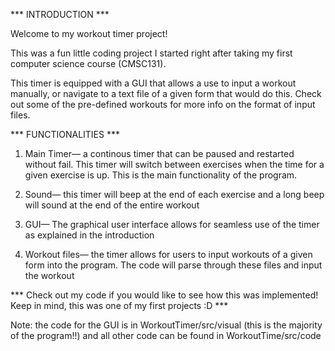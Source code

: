 *** INTRODUCTION ***

Welcome to my workout timer project!

This was a fun little coding project I started right after taking my first computer science course (CMSC131). 

This timer is equipped with a GUI that allows a use to input a workout manually, or navigate to a text
file of a given form that would do this. Check out some of the pre-defined workouts for more info 
on the format of input files.

*** FUNCTIONALITIES ***

1) Main Timer— a continous timer that can be paused and restarted without fail. This timer will switch between
   exercises when the time for a given exercise is up. This is the main functionality of the program.
   
2) Sound— this timer will beep at the end of each exercise and a long beep will sound at the end of the entire workout

3) GUI— The graphical user interface allows for seamless use of the timer as explained in the introduction

4) Workout files— the timer allows for users to input workouts of a given form into the program. The code
   will parse through these files and input the workout
   
   
*** Check out my code if you would like to see how this was implemented! Keep in mind, this was one of my first projects :D ***

Note: the code for the GUI is in WorkoutTimer/src/visual (this is the majority of the program!!) and all other code can be found in WorkoutTime/src/code
